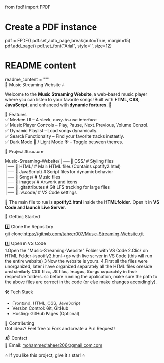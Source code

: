 from fpdf import FPDF

# Create a PDF instance
pdf = FPDF()
pdf.set_auto_page_break(auto=True, margin=15)
pdf.add_page()
pdf.set_font("Arial", style='', size=12)

# README content
readme_content = """\
🎵 Music Streaming Website 🎶  

Welcome to the **Music Streaming Website**, a web-based music player where you can listen to your favorite songs! Built with **HTML, CSS, JavaScript**, and enhanced with **dynamic features**. 🚀  

🌟 Features  
✅ Modern UI – A sleek, easy-to-use interface.  
✅ Music Player Controls – Play, Pause, Next, Previous, Volume Control.  
✅ Dynamic Playlist – Load songs dynamically.  
✅ Search Functionality – Find your favorite tracks instantly.  
✅ Dark Mode 🌙 / Light Mode ☀️ – Toggle between themes.  

📂 Project Structure  

Music-Streaming-Website/
│── 📁 CSS/              # Styling files  
│── 📁 HTML/             # Main HTML files (Contains spotify2.html)  
│── 📁 JavaScript/       # Script files for dynamic behavior  
│── 📁 Songs/            # Music files  
│── 📁 Images/           # Artwork and icons  
│── 📄 .gitattributes    # Git LFS tracking for large files  
│── 📁 .vscode/          # VS Code settings  

🔹 The main file to run is **spotify2.html** inside the **HTML folder**. Open it in **VS Code and launch Live Server**.  

🚀 Getting Started  

1️⃣ Clone the Repository  
git clone https://github.com/taheer007/Music-Streaming-Website.git  

2️⃣ Open in VS Code  
1.Open the "Music-Streaming-Website" Folder with VS Code
2.Click on HTML Folder->spotify2.html->go with live server in VS Code (this will run the entire website)
3.Now the website is yours. 
4.First all the files were unorganized, later  i have organized separately all the HTML files oneside and similarly CSS files, JS files, Images, Songs separately in their respective folders.
  so before running the application, make sure the path to the above files are correct in the code (or else make changes accordingly). 

🛠️ Tech Stack  
- Frontend: HTML, CSS, JavaScript  
- Version Control: Git, GitHub  
- Hosting: GitHub Pages (Optional)   

🤝 Contributing  
Got ideas? Feel free to Fork and create a Pull Request!  

📬 Contact  
📧 Email: mohammedtaheer206@gmail.com.com  


⭐ If you like this project, give it a star! ⭐  
